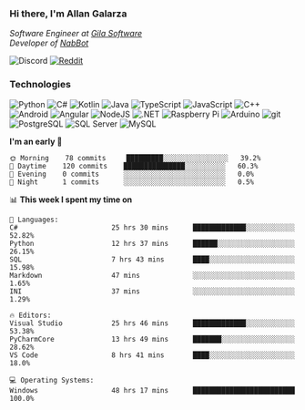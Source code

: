 ### Hi there, I'm Allan Galarza
*Software Engineer at [Gila Software](https://gilasw.com)*  
*Developer of [NabBot](https://nabbot.xyz)*

![Discord](https://img.shields.io/badge/Galarzaa%238515-7289DA?logo=discord&style=flat-square&logoColor=white)
[![Reddit](https://img.shields.io/badge/Galarzaa%238515-FF4500?logo=reddit&style=flat-square&logoColor=white)](https://reddit.com/u/Galarzaa)

### Technologies
![Python](https://img.shields.io/badge/Python-4B8BBE?style=flat-square&logo=python&logoColor=white)
![C#](https://img.shields.io/badge/C%23-690081?style=flat-square&logo=c-sharp&logoColor=white)
![Kotlin](https://img.shields.io/badge/Kotlin-5848F4?logo=kotlin&style=flat-square&logoColor=white)
![Java](https://img.shields.io/badge/Java-ED8B00?style=flat-square&logo=java)
![TypeScript](https://img.shields.io/badge/TypeScript-007ACC?style=flat-square&logo=typescript)
![JavaScript](https://img.shields.io/badge/JavaScript-323330?style=flat-square&logo=javascript&logoColor=white)
![C++](https://img.shields.io/badge/C%2B%2B-0180CD?style=flat-square&logo=c%2B%2B)
![Android](https://img.shields.io/badge/Android-78C257?style=flat-square&logo=android&logoColor=white)
![Angular](https://img.shields.io/badge/Angular-C3002F?style=flat-square&logo=angular)
![NodeJS](https://img.shields.io/badge/NodeJS-3C873A?style=flat-square&logo=node.js&logoColor=white)
![.NET](https://img.shields.io/badge/.NET-690081?style=flat-square&logo=.net)
![Raspberry Pi](https://img.shields.io/badge/RaspberryPi-C41949?style=flat-square&logo=raspberry-pi)
![Arduino](https://img.shields.io/badge/Arduino-00979D?style=flat-square&logo=arduino&logoColor=white)
![git](https://img.shields.io/badge/git-F05133?style=flat-square&logo=git&logoColor=white)
![PostgreSQL](https://img.shields.io/badge/PostgreSQL-0064a5?style=flat-square&logo=postgresql)
![SQL Server](https://img.shields.io/badge/SQL_Server-E02E28?style=flat-square&logo=microsoft-sql-server)
![MySQL](https://img.shields.io/badge/MySQL-00758F?style=flat-square&logo=mysql&logoColor=white)

<!--
**Galarzaa90/Galarzaa90** is a ✨ _special_ ✨ repository because its `README.md` (this file) appears on your GitHub profile.

Here are some ideas to get you started:

- 🔭 I’m currently working on ...
- 🌱 I’m currently learning ...
- 👯 I’m looking to collaborate on ...
- 🤔 I’m looking for help with ...
- 💬 Ask me about ...
- 📫 How to reach me: ...
- 😄 Pronouns: ...
- ⚡ Fun fact: ...
-->

<!--START_SECTION:waka-->
**I'm an early 🐤** 

```text
🌞 Morning    78 commits     █████████░░░░░░░░░░░░░░░░   39.2% 
🌆 Daytime    120 commits    ███████████████░░░░░░░░░░   60.3% 
🌃 Evening    0 commits      ░░░░░░░░░░░░░░░░░░░░░░░░░   0.0% 
🌙 Night      1 commits      ░░░░░░░░░░░░░░░░░░░░░░░░░   0.5%

```


📊 **This week I spent my time on** 

```text
💬 Languages: 
C#                       25 hrs 30 mins      █████████████░░░░░░░░░░░░   52.82% 
Python                   12 hrs 37 mins      ██████░░░░░░░░░░░░░░░░░░░   26.15% 
SQL                      7 hrs 43 mins       ████░░░░░░░░░░░░░░░░░░░░░   15.98% 
Markdown                 47 mins             ░░░░░░░░░░░░░░░░░░░░░░░░░   1.65% 
INI                      37 mins             ░░░░░░░░░░░░░░░░░░░░░░░░░   1.29%

🔥 Editors: 
Visual Studio            25 hrs 46 mins      █████████████░░░░░░░░░░░░   53.38% 
PyCharmCore              13 hrs 49 mins      ███████░░░░░░░░░░░░░░░░░░   28.62% 
VS Code                  8 hrs 41 mins       ████░░░░░░░░░░░░░░░░░░░░░   18.0%

💻 Operating Systems: 
Windows                  48 hrs 17 mins      █████████████████████████   100.0%

```


<!--END_SECTION:waka-->
